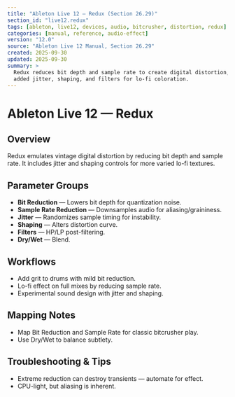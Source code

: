 ```yaml
---
title: "Ableton Live 12 — Redux (Section 26.29)"
section_id: "live12.redux"
tags: [ableton, live12, devices, audio, bitcrusher, distortion, redux]
categories: [manual, reference, audio-effect]
version: "12.0"
source: "Ableton Live 12 Manual, Section 26.29"
created: 2025-09-30
updated: 2025-09-30
summary: >
  Redux reduces bit depth and sample rate to create digital distortion, with
  added jitter, shaping, and filters for lo-fi coloration.
---
```


# Ableton Live 12 — Redux

## Overview
Redux emulates vintage digital distortion by reducing bit depth and sample rate. 
It includes jitter and shaping controls for more varied lo-fi textures.

## Parameter Groups
- **Bit Reduction** — Lowers bit depth for quantization noise.
- **Sample Rate Reduction** — Downsamples audio for aliasing/graininess.
- **Jitter** — Randomizes sample timing for instability.
- **Shaping** — Alters distortion curve.
- **Filters** — HP/LP post-filtering.
- **Dry/Wet** — Blend.

## Workflows
- Add grit to drums with mild bit reduction.
- Lo-fi effect on full mixes by reducing sample rate.
- Experimental sound design with jitter and shaping.

## Mapping Notes
- Map Bit Reduction and Sample Rate for classic bitcrusher play.
- Use Dry/Wet to balance subtlety.

## Troubleshooting & Tips
- Extreme reduction can destroy transients — automate for effect.
- CPU-light, but aliasing is inherent.

